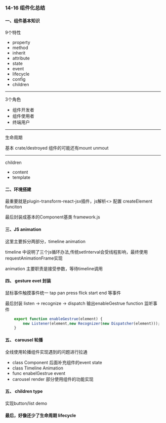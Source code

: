 ### 14-16 组件化总结

#### 一、组件基本知识

9个特性

- property
- method
- inherit
- attribute
- state
- event
- lifecycle
- config
- children 
---
3个角色

- 组件开发者
- 组件使用者
- 终端用户

---
生命周期

基本 crate/destroyed   组件的可能还有mount unmout

---

children

- content
- template

#### 二、环境搭建

最重要就是plugin-transform-react-jsx插件，js解析<>
配置 createElement funciton

最后封装成基本的Component基类   framework.js


#### 三、JS animation

这里主要拆分两部分，timeline  animation

timeline  中说明了三个js循环办法,传统setInterval会受线程影响，最终使用requestAnimationFrame实现

animation  主要职责是接受参数，等待timeline调用


#### 四、 gesture evet 封装

鼠标事件触摸事件统一  tap  pan  press flick start  end 等事件

最后封装 listen -> recognize -> dispatch 输出enableGestrue function 监听事件

```javascript
    export function enableGestrue(element) {
        new Listener(element,new Recognizer(new Dispatcher(element)));
    }
```

#### 五、 carousel  轮播

全线使用轮播组件实现遇到的问题进行拉通
- class Component    后面补充组件的event state
- class Timeline Animation
- func  enabelGestrue       event
- carousel  render 部分使用组件的功能实现


#### 五、 children type

实现button/list demo


####  最后，好像还少了生命周期  lifecycle






















